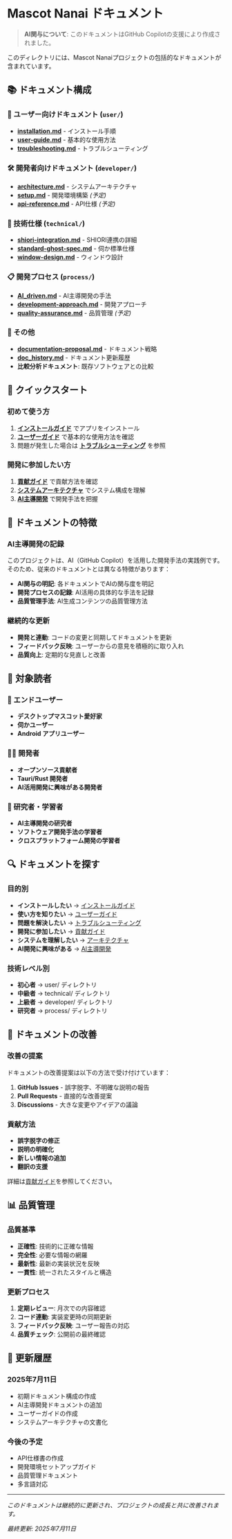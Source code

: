 # Mascot Nanai ドキュメント

> **AI関与について**: このドキュメントはGitHub Copilotの支援により作成されました。

このディレクトリには、Mascot Nanaiプロジェクトの包括的なドキュメントが含まれています。

## 📚 ドキュメント構成

### 📖 ユーザー向けドキュメント (`user/`)
- **[installation.md](user/installation.md)** - インストール手順
- **[user-guide.md](user/user-guide.md)** - 基本的な使用方法
- **[troubleshooting.md](user/troubleshooting.md)** - トラブルシューティング

### 🛠️ 開発者向けドキュメント (`developer/`)
- **[architecture.md](developer/architecture.md)** - システムアーキテクチャ
- **[setup.md](developer/setup.md)** - 開発環境構築 *(予定)*
- **[api-reference.md](developer/api-reference.md)** - API仕様 *(予定)*

### 🔧 技術仕様 (`technical/`)
- **[shiori-integration.md](shiori-integration.md)** - SHIORI連携の詳細
- **[standard-ghost-spec.md](standard-ghost-spec.md)** - 伺か標準仕様
- **[window-design.md](window-design.md)** - ウィンドウ設計

### 📋 開発プロセス (`process/`)
- **[AI_driven.md](AI_driven.md)** - AI主導開発の手法
- **[development-approach.md](development-approach.md)** - 開発アプローチ
- **[quality-assurance.md](process/quality-assurance.md)** - 品質管理 *(予定)*

### 🎨 その他
- **[documentation-proposal.md](documentation-proposal.md)** - ドキュメント戦略
- **[doc_history.md](doc_history.md)** - ドキュメント更新履歴
- **比較分析ドキュメント**: 既存ソフトウェアとの比較

## 🚀 クイックスタート

### 初めて使う方
1. **[インストールガイド](user/installation.md)** でアプリをインストール
2. **[ユーザーガイド](user/user-guide.md)** で基本的な使用方法を確認
3. 問題が発生した場合は **[トラブルシューティング](user/troubleshooting.md)** を参照

### 開発に参加したい方
1. **[貢献ガイド](../CONTRIBUTING.md)** で貢献方法を確認
2. **[システムアーキテクチャ](developer/architecture.md)** でシステム構成を理解
3. **[AI主導開発](AI_driven.md)** で開発手法を把握

## 📝 ドキュメントの特徴

### AI主導開発の記録
このプロジェクトは、AI（GitHub Copilot）を活用した開発手法の実践例です。そのため、従来のドキュメントとは異なる特徴があります：

- **AI関与の明記**: 各ドキュメントでAIの関与度を明記
- **開発プロセスの記録**: AI活用の具体的な手法を記録
- **品質管理手法**: AI生成コンテンツの品質管理方法

### 継続的な更新
- **開発と連動**: コードの変更と同期してドキュメントを更新
- **フィードバック反映**: ユーザーからの意見を積極的に取り入れ
- **品質向上**: 定期的な見直しと改善

## 🎯 対象読者

### 📱 エンドユーザー
- **デスクトップマスコット愛好家**
- **伺かユーザー**
- **Android アプリユーザー**

### 👨‍💻 開発者
- **オープンソース貢献者**
- **Tauri/Rust 開発者**
- **AI活用開発に興味がある開発者**

### 🔬 研究者・学習者
- **AI主導開発の研究者**
- **ソフトウェア開発手法の学習者**
- **クロスプラットフォーム開発の学習者**

## 🔍 ドキュメントを探す

### 目的別
- **インストールしたい** → [インストールガイド](user/installation.md)
- **使い方を知りたい** → [ユーザーガイド](user/user-guide.md)
- **問題を解決したい** → [トラブルシューティング](user/troubleshooting.md)
- **開発に参加したい** → [貢献ガイド](../CONTRIBUTING.md)
- **システムを理解したい** → [アーキテクチャ](developer/architecture.md)
- **AI開発に興味がある** → [AI主導開発](AI_driven.md)

### 技術レベル別
- **初心者** → user/ ディレクトリ
- **中級者** → technical/ ディレクトリ
- **上級者** → developer/ ディレクトリ
- **研究者** → process/ ディレクトリ

## 🤝 ドキュメントの改善

### 改善の提案
ドキュメントの改善提案は以下の方法で受け付けています：

1. **GitHub Issues** - 誤字脱字、不明確な説明の報告
2. **Pull Requests** - 直接的な改善提案
3. **Discussions** - 大きな変更やアイデアの議論

### 貢献方法
- **誤字脱字の修正**
- **説明の明確化**
- **新しい情報の追加**
- **翻訳の支援**

詳細は[貢献ガイド](../CONTRIBUTING.md)を参照してください。

## 📊 品質管理

### 品質基準
- **正確性**: 技術的に正確な情報
- **完全性**: 必要な情報の網羅
- **最新性**: 最新の実装状況を反映
- **一貫性**: 統一されたスタイルと構造

### 更新プロセス
1. **定期レビュー**: 月次での内容確認
2. **コード連動**: 実装変更時の同期更新
3. **フィードバック反映**: ユーザー報告の対応
4. **品質チェック**: 公開前の最終確認

## 📅 更新履歴

### 2025年7月11日
- 初期ドキュメント構成の作成
- AI主導開発ドキュメントの追加
- ユーザーガイドの作成
- システムアーキテクチャの文書化

### 今後の予定
- API仕様書の作成
- 開発環境セットアップガイド
- 品質管理ドキュメント
- 多言語対応

---

*このドキュメントは継続的に更新され、プロジェクトの成長と共に改善されます。*

*最終更新: 2025年7月11日*
